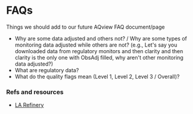 # FAQs
Things we should add to our future AQview FAQ document/page

- Why are some data adjusted and others not? / Why are some types of monitoring data adjusted while others are not? (e.g., Let's say you downloaded data from regulatory monitors and then clarity and then clarity is the only one with ObsAdj filled, why aren't other monitoring data adjusted?)
- What are regulatory data?
- What do the quality flags mean (Level 1, Level 2, Level 3 / Overall)?


### Refs and resources
- [LA Refinery](https://marathonlosangelesrefineryfencelinemonitoring.com/resources.html#)
